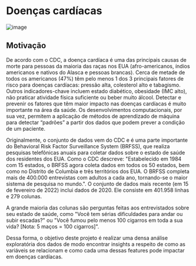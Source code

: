 # Doenças cardíacas

![image](https://user-images.githubusercontent.com/69591172/187342741-ab93743d-cee3-4c88-9751-829d863ce2b8.png)

## Motivação

De acordo com o CDC, a doença cardíaca é uma das principais causas de morte para pessoas da maioria das raças nos EUA (afro-americanos, índios americanos e nativos do Alasca e pessoas brancas). Cerca de metade de todos os americanos (47%) têm pelo menos 1 dos 3 principais fatores de risco para doenças cardíacas: pressão alta, colesterol alto e tabagismo. Outros indicadores-chave incluem estado diabético, obesidade (IMC alto), não praticar atividade física suficiente ou beber muito álcool. Detectar e prevenir os fatores que têm maior impacto nas doenças cardíacas é muito importante na área da saúde. Os desenvolvimentos computacionais, por sua vez, permitem a aplicação de métodos de aprendizado de máquina para detectar “padrões” a partir dos dados que podem prever a condição de um paciente.

Originalmente, o conjunto de dados vem do CDC e é uma parte importante do Behavioral Risk Factor Surveillance System (BRFSS), que realiza pesquisas telefônicas anuais para coletar dados sobre o estado de saúde dos residentes dos EUA. Como o CDC descreve: "Estabelecido em 1984 com 15 estados, o BRFSS agora coleta dados em todos os 50 estados, bem como no Distrito de Columbia e três territórios dos EUA. O BRFSS completa mais de 400.000 entrevistas com adultos a cada ano, tornando-se o maior sistema de pesquisa no mundo.". O conjunto de dados mais recente (em 15 de fevereiro de 2022) inclui dados de 2020. Ele consiste em 401.958 linhas e 279 colunas. 

A grande maioria das colunas são perguntas feitas aos entrevistados sobre seu estado de saúde, como "Você tem sérias dificuldades para andar ou subir escadas?" ou "Você fumou pelo menos 100 cigarros em toda a sua vida? [Nota: 5 maços = 100 cigarros]".

Dessa forma, o objetivo deste projeto é realizar uma densa análise exploratória dos dados de modo encontrar insights a respeito de como as variáveis se relacionam e como cada uma dessas features pode impactar em doenças cardíacas.
